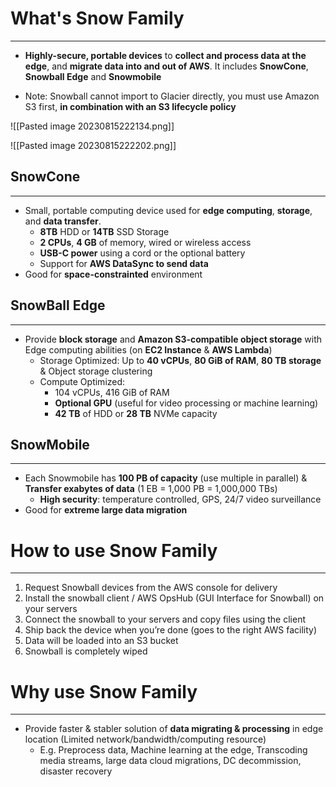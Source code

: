 # What's Snow Family
---

* **Highly-secure, portable devices** to **collect and process data at the
edge**, and **migrate data into and out of AWS**. It includes **SnowCone**, **Snowball Edge** and **Snowmobile**

* Note: Snowball cannot import to Glacier directly, you must use Amazon S3 first, **in combination with an S3 lifecycle policy**

![[Pasted image 20230815222134.png]]

![[Pasted image 20230815222202.png]]

## SnowCone
---
* Small, portable computing device used for **edge computing**, **storage**, and **data transfer**. 
	* **8TB** HDD or **14TB** SSD Storage
	* **2 CPUs**, **4 GB** of memory, wired or wireless access
	* **USB-C power** using a cord or the optional battery
	* Support for **AWS DataSync to send data**
* Good for **space-constrainted** environment
## SnowBall Edge
---

* Provide **block storage** and **Amazon S3-compatible object storage** with Edge computing abilities (on **EC2 Instance** & **AWS Lambda**)
	* Storage Optimized: Up to **40 vCPUs**, **80 GiB of RAM**, **80 TB storage** & Object storage clustering
	* Compute Optimized: 
		* 104 vCPUs, 416 GiB of RAM
		* **Optional GPU** (useful for video processing or machine learning)
		* **42 TB** of HDD or **28 TB** NVMe capacity

## SnowMobile
---

* Each Snowmobile has **100 PB of capacity** (use multiple in parallel) & **Transfer exabytes of data** (1 EB = 1,000 PB = 1,000,000 TBs)
	* **High security**: temperature controlled, GPS, 24/7 video surveillance
* Good for **extreme large data migration**

# How to use Snow Family
---

1. Request Snowball devices from the AWS console for delivery
2. Install the snowball client / AWS OpsHub (GUI Interface for Snowball) on your servers
3. Connect the snowball to your servers and copy files using the client
4. Ship back the device when you’re done (goes to the right AWS
facility)
5. Data will be loaded into an S3 bucket
6. Snowball is completely wiped

# Why use Snow Family
---

* Provide faster & stabler solution of **data migrating & processing** in edge location (Limited network/bandwidth/computing resource)
	* E.g. Preprocess data, Machine learning at the edge, Transcoding media streams, large data cloud migrations, DC decommission, disaster recovery
